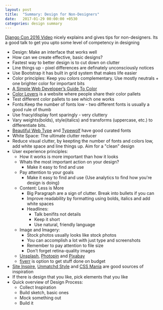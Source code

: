 ```yaml
---
layout: post
title:  "Summary: Design for Non-Designers"
date:   2017-01-29 00:00:00 +0530
categories: design summary
---
```


[Django Con 2016 Video](https://www.youtube.com/watch?v=-JQBfUnYxXA) nicely explains and gives tips for non-designers. Its a good talk to get you upto some level of competency in designing

- Design: Make an interface that works well
- How can we create effective, basic designs?
- Fastest way to better design is to cut down on clutter
- Line things up - pixel differences are definately unconsciously notices
- Use Bootstrap it has built in grid system that makes life easier
- Color principles: Keep you colors complementary. Use mostly neutrals + one brighter color for important bits
- [A Simple Web Developer’s Guide To Color](https://www.smashingmagazine.com/2016/04/web-developer-guide-color/)
- [Color Lovers](http://www.colourlovers.com/) is a website where people share their color pallets
- Test different color pallets to see which one works
- Fonts:Keep the number of fonts low - two different fonts is usually a good rule of thumb
- Use fnacy/display font sparingly - very cluttery
- Vary weights(bolds), style(italics) and transforms (uppercase, etc.) to differentiate bits. 
- [Beautiful Web Type](http://chad.is/beautiful-web-type/) and [Typewolf](https://www.typewolf.com/) have good curated fonts
- White Space: The ultimate clutter reducer
- Reduce visual clutter, by keepting the number of fonts and colors low, add white space and line things up. Aim for a "clean" design
- User experience principles:
	- How it works is more important than how it looks
	- Whats the most important action on your design?
		- Make it easy to find and use
	- Pay attention to your goals
		- Make it easy to find and use {Use analytics to find how you're design is doing}
	- Content: Less is More
		- Big Paragraph are a sign of clutter. Break into bullets if you can
		- Improve readability by formatting using bolds, italics and add white spaces
		- Headlines:
			- Talk benifits not details
			- Keep it short
			- Use natural, friendly language
	- Image and Imagery:
		- Stock photos usually looks like stock photos
		- You can accomplish a lot with just type and screenshots
		- Remember to pay attention to file size
		- Don't forget retina-quality images
	- [Unsplash](https://unsplash.com/), [Photopin](http://photopin.com/) and [Pixabay](https://pixabay.com/)
	- [fiverr](http://fiverr.com/) is option to get stuff done on budget
- [Site Inspire](https://www.siteinspire.com/), [Unmatchd Style](http://unmatchedstyle.com/) and [CSS Mania](http://www.cssmania.com/) are good sources of inspiration
- If there is design that you like, pick elements that you like
- Quick overview of Design Process:
	- Collect Inspiration
	- Build sketch, basic ones
	- Mock something out
	- Build it